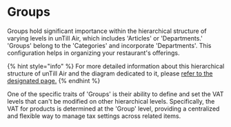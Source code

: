 # Groups

Groups hold significant importance within the hierarchical structure of varying levels in unTill Air, which includes 'Articles' or 'Departments.' 'Groups' belong to the 'Categories' and incorporate 'Departments'. This configuration helps in organizing your restaurant's offerings.

{% hint style="info" %}
For more detailed information about this hierarchical structure of unTill Air and the diagram dedicated to it, please [refer to the designated page.](./)
{% endhint %}

One of the specific traits of 'Groups' is their ability to define and set the VAT levels that can't be modified on other hierarchical levels. Specifically, the VAT for products is determined at the 'Group' level, providing a centralized and flexible way to manage tax settings across related items.
